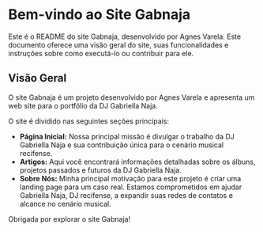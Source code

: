 # Bem-vindo ao Site Gabnaja

Este é o README do site Gabnaja, desenvolvido por Agnes Varela. Este documento oferece uma visão geral do site, suas funcionalidades e instruções sobre como executá-lo ou contribuir para ele.

## Visão Geral

O site Gabnaja é um projeto desenvolvido por Agnes Varela e apresenta um web site para o portfólio da DJ Gabriella Naja.

O site é dividido nas seguintes seções principais:

- **Página Inicial:** Nossa principal missão é divulgar o trabalho da DJ Gabriella Naja e sua contribuição única para o cenário musical recifense.
- **Artigos:** Aqui você encontrará informações detalhadas sobre os álbuns, projetos passados e futuros da DJ Gabriella Naja.
- **Sobre Nós:** Minha principal motivação para este projeto é criar uma landing page para um caso real. Estamos comprometidos em ajudar Gabriella Naja, DJ recifense, a expandir suas redes de contatos e alcance no cenário musical.

Obrigada por explorar o site Gabnaja!

